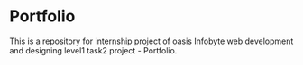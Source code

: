 # Portfolio
This is a repository for internship project of oasis Infobyte  web development and designing level1 task2  project - Portfolio.
